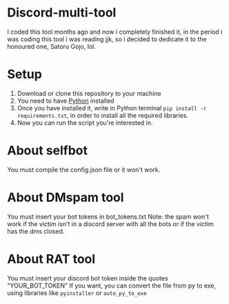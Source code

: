 # Discord-multi-tool
I coded this tool months ago and now i completely finished it, in the period i was coding this tool i was reading jjk, so i decided to dedicate it to the honoured one, Satoru Gojo, lol.
# Setup
1. Download or clone this repository to your machine
2. You need to have [Python](https://www.python.org/) installed 
3. Once you have installed it, write in Python terminal `pip install -r requirements.txt`, in order to install all the required libraries.
4. Now you can run the script you're interested in.
# About selfbot
You must compile the config.json file or it won't work.
# About DMspam tool
You must insert your bot tokens in bot_tokens.txt 
Note: the spam won't work if the victim isn't in a discord server with all the bots or if the victim has the dms closed.
# About RAT tool
You must insert your discord bot token inside the quotes "YOUR_BOT_TOKEN"
If you want, you can convert the file from py to exe, using libraries like `pyinstaller` or `auto_py_to_exe`
